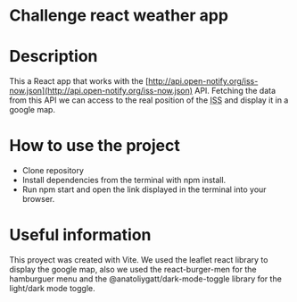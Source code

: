 # Challenge react weather app

# Description
This a React app that works with the [http://api.open-notify.org/iss-now.json](http://api.open-notify.org/iss-now.json) API. Fetching the data from this API we can access to the real position of the <abbr title="International Space Station">ISS</abbr> and display it in a google map.

# How to use the project

- Clone repository
- Install dependencies from the terminal with npm install.
- Run npm start and open the link displayed in the terminal into your browser.

# Useful information
This proyect was created with Vite. We used the leaflet react library to display the google map, also we used the react-burger-men for the hamburguer menu and the @anatoliygatt/dark-mode-toggle library for the light/dark mode toggle. 

